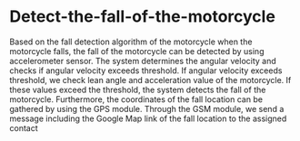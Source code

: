 # Detect-the-fall-of-the-motorcycle
Based on the fall detection algorithm of the motorcycle when the motorcycle falls, the fall of the motorcycle can be detected by using accelerometer sensor. 
The system determines the angular velocity and checks if angular velocity exceeds threshold. 
If angular velocity exceeds threshold, we check lean angle and acceleration value of the motorcycle. 
If these values exceed the threshold, the system detects the fall of the motorcycle. 
Furthermore, the coordinates of the fall location can be gathered by using the GPS module. 
Through the GSM module, we send a message including the Google Map link of the fall location to the assigned contact
